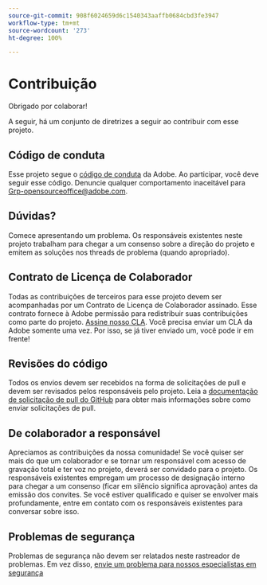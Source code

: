 ```yaml
---
source-git-commit: 908f6024659d6c1540343aaffb0684cbd3fe3947
workflow-type: tm+mt
source-wordcount: '273'
ht-degree: 100%

---
```

# Contribuição

Obrigado por colaborar!

A seguir, há um conjunto de diretrizes a seguir ao contribuir com esse projeto.

## Código de conduta

Esse projeto segue o [código de conduta](code-of-conduct.md) da Adobe. Ao participar, você 
deve seguir esse código. Denuncie qualquer comportamento inaceitável para 
[Grp-opensourceoffice@adobe.com](mailto:Grp-opensourceoffice@adobe.com).

## Dúvidas?

Comece apresentando um problema. Os responsáveis existentes neste projeto trabalham para chegar a um
consenso sobre a direção do projeto e emitem as soluções nos threads
de problema (quando apropriado).

## Contrato de Licença de Colaborador

Todas as contribuições de terceiros para esse projeto devem ser acompanhadas por um Contrato de Licença de Colaborador
assinado. Esse contrato fornece à Adobe permissão para redistribuir suas contribuições
como parte do projeto. [Assine nosso CLA](http://opensource.adobe.com/cla.html). Você
precisa enviar um CLA da Adobe somente uma vez. Por isso, se já tiver enviado um,
você pode ir em frente!

## Revisões do código

Todos os envios devem ser recebidos na forma de solicitações de pull e devem ser revisados
pelos responsáveis pelo projeto. Leia a [documentação de solicitação de pull do GitHub](https://help.github.com/pt/articles/about-pull-requests/)
para obter mais informações sobre como enviar solicitações de pull.

<!--
Lastly, please follow the [pull request template](PULL_REQUEST_TEMPLATE.md) when
submitting a pull request!
-->

## De colaborador a responsável

Apreciamos as contribuições da nossa comunidade! Se você quiser ser mais do que um colaborador
e se tornar um responsável com acesso de gravação total e ter voz no projeto, deverá
ser convidado para o projeto. Os responsáveis existentes empregam um processo de designação
interno para chegar a um consenso (ficar em silêncio significa aprovação) antes da emissão
dos convites. Se você estiver qualificado e quiser se envolver mais profundamente,
entre em contato com os responsáveis existentes para conversar sobre isso.

## Problemas de segurança

Problemas de segurança não devem ser relatados neste rastreador de problemas. Em vez disso, [envie um problema para nossos especialistas em segurança](https://helpx.adobe.com/br/security/alertus.html)
